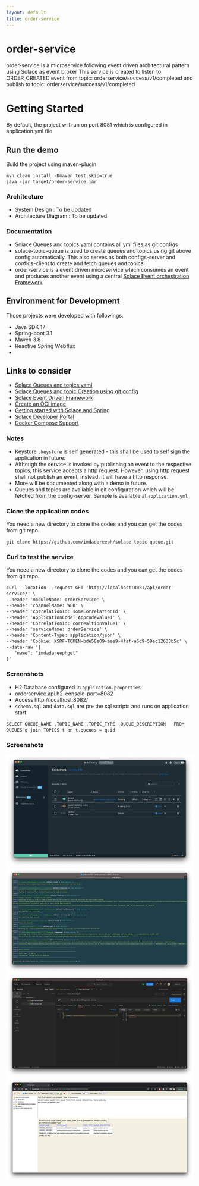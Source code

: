 ```yaml
---
layout: default
title: order-service
---
```


# order-service

order-service is a microservice following event driven architectural pattern using Solace as event broker
This service is created to listen to ORDER_CREATED event from topic: orderservice/success/v1/completed and publish to topic: orderservice/success/v1/completed

# Getting Started
By default, the project will run on port 8081 which is configured in application.yml file

## Run the demo
Build the project using maven-plugin
  ```
  mvn clean install -Dmaven.test.skip=true
  java -jar target/order-service.jar
  ```

### Architecture
  * System Design : To be updated
  * Architecture Diagram  : To be updated

### Documentation
  * Solace Queues and topics yaml contains all yml files as git configs
  * solace-topic-queue is used to create queues and topics using git above config automatically.
    This also serves as both configs-server and configs-client to create and fetch queues and topics
  * order-service is a event driven microservice which consumes an event and produces another event using a central [Solace Event orchestration Framework](https://github.com/imdadareeph/event-orchestration-framework)


## Environment for Development
 Those projects were developed with followings.
 * Java SDK 17
 * Spring-boot 3.1
 * Maven 3.8
 * Reactive Spring Webflux
 *

 ## Links to consider
* [Solace Queues and topics yaml](https://github.com/imdadareeph/solace-topic-queue-config)
* [Solace Queues and topic Creation using git config](https://github.com/imdadareeph/solace-topic-queue)
* [Solace Event Driven Framework](https://github.com/imdadareeph/event-orchestration-framework)
* [Create an OCI image](https://docs.spring.io/spring-boot/docs/3.1.1/maven-plugin/reference/html/#build-image)
* [Getting started with Solace and Spring](https://www.solace.dev/start-spring-io-help/)
* [Solace Developer Portal](https://solace.dev)
* [Docker Compose Support](https://docs.spring.io/spring-boot/docs/3.1.1/reference/htmlsingle/#features.docker-compose)

### Notes
* Keystore `.keystore` is self generated - this shall be used to self sign the application in future.
* Although the service is invoked by publishing an event to the respective topics, this service accepts a http request. However, using http request shall not publish an event, instead, it will have a http response.
* More will be documented along with a demo in future.
* Queues and topics are available in git configuration which will be fetched from the config-server.
  Sample is available at `application.yml`


### Clone the application codes
 You need a new directory to clone the codes and you can get the codes from git repo.
 ```
 git clone https://github.com/imdadareeph/solace-topic-queue.git
 ```

### Curl to test the service
  You need a new directory to clone the codes and you can get the codes from git repo.
  ```
  curl --location --request GET 'http://localhost:8081/api/order-service/' \
 --header 'moduleName: orderService' \
 --header 'channelName: WEB' \
 --header 'correlationId: someCorrelationId' \
 --header 'ApplicationCode: Appcodevalue1' \
 --header 'CorrelationId: correaltionValue1' \
 --header 'serviceName: orderService' \
 --header 'Content-Type: application/json' \
 --header 'Cookie: XSRF-TOKEN=bde58e09-aae9-4faf-a6d9-59ec12638b5c' \
 --data-raw '{
     "name": "imdadareephget"
 }'
  ```

### Screenshots  
  * H2 Database configured in `application.properties`
  * orderservice.api.h2-console-port=8082
  * Access http://localhost:8082/
  * `schema.sql`  and `data.sql` are pre the sql scripts and runs on application start.
  ```
  SELECT QUEUE_NAME ,TOPIC_NAME ,TOPIC_TYPE ,QUEUE_DESCRIPTION   FROM QUEUES q join TOPICS t on t.queues = q.id
  ```

### Screenshots
 ![alt text](https://raw.githubusercontent.com/imdadareeph/order-service/main/screenshots/1-solace-docker.png "1-solace-docker.png")
 ![alt text](https://raw.githubusercontent.com/imdadareeph/order-service/main/screenshots/2-maven-build-and-run.png "2-maven-build-and-run.png")
 ![alt text](https://raw.githubusercontent.com/imdadareeph/order-service/main/screenshots/3-postman-test.png "3-postman-test.png")
 ![alt text](https://raw.githubusercontent.com/imdadareeph/order-service/main/screenshots/4-h2db.png "4-h2db.png")
